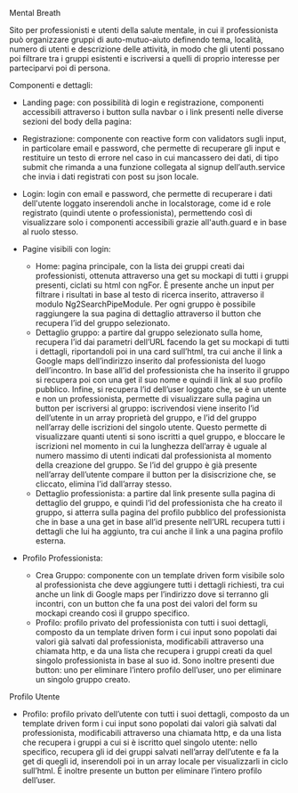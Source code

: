 Mental Breath

Sito per professionisti e utenti della salute mentale, in cui il professionista può organizzare gruppi di auto-mutuo-aiuto definendo tema, località, numero di utenti e descrizione delle attività, in modo che gli utenti possano poi filtrare tra i gruppi esistenti e iscriversi a quelli di proprio interesse per parteciparvi poi di persona.

Componenti e dettagli:

-	Landing page: con possibilità di login e registrazione, componenti accessibili attraverso i button sulla navbar o i link presenti nelle diverse sezioni del body della pagina:
  -	Registrazione: componente con reactive form con validators sugli input, in particolare email e password, che permette di recuperare gli input e restituire un testo di errore nel caso in cui mancassero dei dati, di tipo submit che rimanda a una funzione collegata al signup dell’auth.service che invia i dati registrati con post su json locale.
  -	Login: login con email e password, che permette di recuperare i dati dell'utente loggato inserendoli anche in localstorage, come id e role registrato (quindi utente o professionista), permettendo così di visualizzare solo i componenti accessibili grazie all'auth.guard e in base al ruolo stesso.

- Pagine visibili con login:
  -	Home: pagina principale, con la lista dei gruppi creati dai professionisti, ottenuta attraverso una get su mockapi di tutti i gruppi presenti, ciclati su html con ngFor. È presente anche un input per filtrare i risultati in base al testo di ricerca inserito, attraverso il modulo Ng2SearchPipeModule. Per ogni gruppo è possibile raggiungere la sua pagina di dettaglio attraverso il button che recupera l’id del gruppo selezionato.
  -	Dettaglio gruppo: a partire dal gruppo selezionato sulla home, recupera l’id dai parametri dell’URL facendo la get su mockapi di tutti i dettagli, riportandoli poi in una card sull’html, tra cui anche il link a Google maps dell’indirizzo inserito dal professionista del luogo dell’incontro. In base all’id del professionista che ha inserito il gruppo si recupera poi con una get il suo nome e quindi il link al suo profilo pubblico. Infine, si recupera l’id dell’user loggato che, se è un utente e non un professionista, permette di visualizzare sulla pagina un button per iscriversi al gruppo: iscrivendosi viene inserito l’id dell’utente in un array proprietà del gruppo, e l’id del gruppo nell’array delle iscrizioni del singolo utente. Questo permette di visualizzare quanti utenti si sono iscritti a quel gruppo, e bloccare le iscrizioni nel momento in cui la lunghezza dell’array è uguale al numero massimo di utenti indicati dal professionista al momento della creazione del gruppo. Se l’id del gruppo è già presente nell’array dell’utente compare il button per la disiscrizione che, se cliccato, elimina l’id dall’array stesso.
  -	Dettaglio professionista: a partire dal link presente sulla pagina di dettaglio del gruppo, e quindi l’id del professionista che ha creato il gruppo, si atterra sulla pagina del profilo pubblico del professionista che in base a una get in base all’id presente nell’URL recupera tutti i dettagli che lui ha aggiunto, tra cui anche il link a una pagina profilo esterna.

- Profilo Professionista:
  -	Crea Gruppo: componente con un template driven form visibile solo al professionista che deve aggiungere tutti i dettagli richiesti, tra cui anche un link di Google maps per l’indirizzo dove si terranno gli incontri, con un button che fa una post dei valori del form su mockapi creando così il gruppo specifico.
  -	Profilo: profilo privato del professionista con tutti i suoi dettagli, composto da un template driven form i cui input sono popolati dai valori già salvati dal professionista, modificabili attraverso una chiamata http, e da una lista che recupera i gruppi creati da quel singolo professionista in base al suo id. Sono inoltre presenti due button: uno per eliminare l’intero profilo dell’user, uno per eliminare un singolo gruppo creato.

Profilo Utente
  -	Profilo: profilo privato dell’utente con tutti i suoi dettagli, composto da un template driven form i cui input sono popolati dai valori già salvati dal professionista, modificabili attraverso una chiamata http, e da una lista che recupera i gruppi a cui si è iscritto quel singolo utente: nello specifico, recupera gli id dei gruppi salvati nell’array dell’utente e fa la get di quegli id, inserendoli poi in un array locale per visualizzarli in ciclo sull’html. È inoltre presente un button per eliminare l’intero profilo dell’user.



